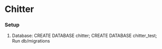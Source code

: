 # Chitter

### Setup

1. Database: 
CREATE DATABASE chitter;
CREATE DATABASE chitter_test;
Run db/migrations
